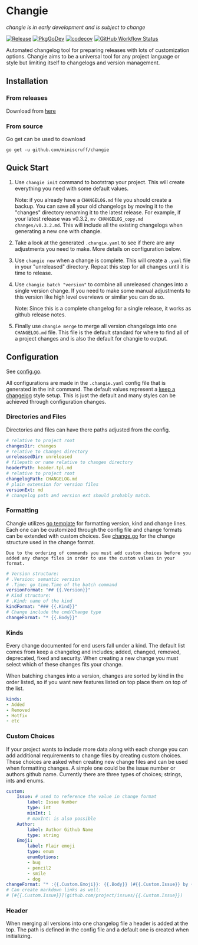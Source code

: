 # Changie

_changie is in early development and is subject to change_

[![Release](https://img.shields.io/github/v/release/miniscruff/changie?sort=semver)](https://github.com/miniscruff/changie/releases)
[![PkgGoDev](https://pkg.go.dev/badge/github.com/miniscruff/changie)](https://pkg.go.dev/github.com/miniscruff/changie)
[![codecov](https://codecov.io/gh/miniscruff/changie/branch/main/graph/badge.svg?token=7HT2E32FMB)](https://codecov.io/gh/miniscruff/changie)
[![GitHub Workflow Status](https://img.shields.io/github/workflow/status/miniscruff/changie/test)](https://github.com/miniscruff/changie/actions?query=workflow%3Atest)

Automated changelog tool for preparing releases with lots of customization options.
Changie aims to be a universal tool for any project language or style but limiting itself to changelogs and version management.

## Installation

### From releases
Download from [here](https://github.com/miniscruff/changie/releases)

### From source
Go get can be used to download

```go get -u github.com/miniscruff/changie```

## Quick Start

1. Use `changie init` command to bootstrap your project.
This will create everything you need with some default values.

    Note: if you already have a `CHANGELOG.md` file you should create a backup.
    You can save all your old changelogs by moving it to the "changes" directory renaming it to the latest release.
    For example, if your latest release was v0.3.2, `mv CHANGELOG_copy.md changes/v0.3.2.md`.
    This will include all the existing changelogs when generating a new one with changie.

1. Take a look at the generated `.changie.yaml` to see if there are any adjustments you need to make.
More details on configuration below.

1. Use `changie new` when a change is complete.
This will create a `.yaml` file in your "unreleased" directory.
Repeat this step for all changes until it is time to release.

1. Use `changie batch "version"` to combine all unreleased changes into a single version change.
If you need to make some manual adjustments to this version like high level overviews or similar you can do so.

    Note: Since this is a complete changelog for a single release, it works as github release notes.

1. Finally use `changie merge` to merge all version changelogs into one `CHANGELOG.md` file.
This file is the default standard for where to find all of a project changes and is also the default for changie to output.

## Configuration
See [config.go](/cmd/config.go).

All configurations are made in the `.changie.yaml` config file that is generated in the init command.
The default values represent a [keep a changelog](https://keepachangelog.com/en/1.0.0/) style setup.
This is just the default and many styles can be achieved through configuration changes.

### Directories and Files
Directories and files can have there paths adjusted from the config.

```yaml
# relative to project root
changesDir: changes
# relative to changes directory
unreleasedDir: unreleased
# filepath or name relative to changes directory
headerPath: header.tpl.md
# relative to project root
changelogPath: CHANGELOG.md
# plain extension for version files
versionExt: md
# changelog path and version ext should probably match.
```

### Formatting
Changie utilizes [go template](https://golang.org/pkg/text/template/) for formatting version, kind and change lines.
Each one can be customized through the config file and change formats can be extended with custom choices.
See [change.go](cmd/change.go) for the change structure used in the change format.

    Due to the ordering of commands you must add custom choices before you added any change files in order to use the custom values in your format.

```yaml
# Version structure:
# .Version: semantic version
# .Time: go time.Time of the batch command
versionFormat: "## {{.Version}}"
# Kind structure:
# .Kind: name of the kind
kindFormat: "### {{.Kind}}"
# Change include the cmd/Change type
changeFormat: "* {{.Body}}"
```

### Kinds
Every change documented for end users fall under a kind.
The default list comes from keep a changelog and includes; added, changed, removed, deprecated, fixed and security.
When creating a new change you must select which of these changes fits your change.

When batching changes into a version, changes are sorted by kind in the order listed, so if you want new features listed on top place them on top of the list.

```yaml
kinds:
- Added
- Removed
- Hotfix
- etc
```

### Custom Choices
If your project wants to include more data along with each change you can add additional requirements to change files by creating custom choices.
These choices are asked when creating new change files and can be used when formatting changes.
A simple one could be the issue number or authors github name.
Currently there are three types of choices; strings, ints and enums.

```yaml
custom:
    Issue: # used to reference the value in change format
        label: Issue Number
        type: int
        minInt: 1
        # maxInt: is also possible
    Author:
        label: Author Github Name
        type: string
    Emoji:
        label: Flair emoji
        type: enum
        enumOptions:
        - bug
        - pencil2
        - smile
        - dog
changeFormat: "* :{{.Custom.Emoji}}: {{.Body}} (#{{.Custom.Issue}} by {{.Custom.Author}})"
# Can create markdown links as well:
# [#{{.Custom.Issue}}](github.com/project/issues/{{.Custom.Issue}})
```

### Header
When merging all versions into one changelog file a header is added at the top.
The path is defined in the config file and a default one is created when initializing.
